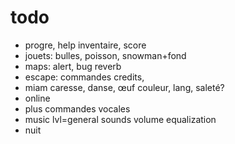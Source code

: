 # todo
- progre, help inventaire, score
- jouets: bulles, poisson, snowman+fond
- maps: alert, bug reverb
- escape: commandes credits, 
- miam caresse, danse, œuf couleur, lang, saleté?
- online
- plus commandes vocales
- music lvl=general sounds volume equalization
- nuit